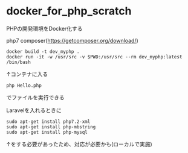 # docker_for_php_scratch

PHPの開発環境をDocker化する

php7
composer(https://getcomposer.org/download/)

```
docker build -t dev_myphp .
docker run -it -w /usr/src -v $PWD:/usr/src --rm dev_myphp:latest /bin/bash
```

↑コンテナに入る

```
php Hello.php
```
でファイルを実行できる

Laravelを入れるときに

```
sudo apt-get install php7.2-xml
sudo apt-get install php-mbstring
sudo apt-get install php-mysql
```
↑をする必要があったため、対応が必要かも(ローカルで実施)
